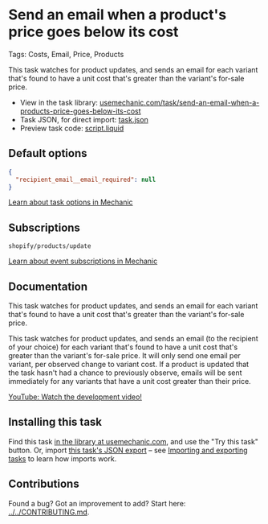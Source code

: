 # Send an email when a product's price goes below its cost

Tags: Costs, Email, Price, Products

This task watches for product updates, and sends an email for each variant that's found to have a unit cost that's greater than the variant's for-sale price.

* View in the task library: [usemechanic.com/task/send-an-email-when-a-products-price-goes-below-its-cost](https://usemechanic.com/task/send-an-email-when-a-products-price-goes-below-its-cost)
* Task JSON, for direct import: [task.json](../../tasks/send-an-email-when-a-products-price-goes-below-its-cost.json)
* Preview task code: [script.liquid](./script.liquid)

## Default options

```json
{
  "recipient_email__email_required": null
}
```

[Learn about task options in Mechanic](https://docs.usemechanic.com/article/471-task-options)

## Subscriptions

```liquid
shopify/products/update
```

[Learn about event subscriptions in Mechanic](https://docs.usemechanic.com/article/408-subscriptions)

## Documentation

This task watches for product updates, and sends an email for each variant that's found to have a unit cost that's greater than the variant's for-sale price.

This task watches for product updates, and sends an email (to the recipient of your choice) for each variant that's found to have a unit cost that's greater than the variant's for-sale price. It will only send one email per variant, per observed change to variant cost. If a product is updated that the task hasn't had a chance to previously observe, emails will be sent immediately for any variants that have a unit cost greater than their price.

[YouTube: Watch the development video!](https://youtu.be/LrFu6bV1f1o)

## Installing this task

Find this task [in the library at usemechanic.com](https://usemechanic.com/task/send-an-email-when-a-products-price-goes-below-its-cost), and use the "Try this task" button. Or, import [this task's JSON export](../../tasks/send-an-email-when-a-products-price-goes-below-its-cost.json) – see [Importing and exporting tasks](https://docs.usemechanic.com/article/505-importing-and-exporting-tasks) to learn how imports work.

## Contributions

Found a bug? Got an improvement to add? Start here: [../../CONTRIBUTING.md](../../CONTRIBUTING.md).
